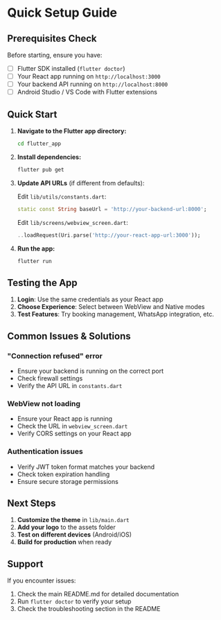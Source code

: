 # Quick Setup Guide

## Prerequisites Check

Before starting, ensure you have:

- [ ] Flutter SDK installed (`flutter doctor`)
- [ ] Your React app running on `http://localhost:3000`
- [ ] Your backend API running on `http://localhost:8000`
- [ ] Android Studio / VS Code with Flutter extensions

## Quick Start

1. **Navigate to the Flutter app directory:**
   ```bash
   cd flutter_app
   ```

2. **Install dependencies:**
   ```bash
   flutter pub get
   ```

3. **Update API URLs** (if different from defaults):
   
   Edit `lib/utils/constants.dart`:
   ```dart
   static const String baseUrl = 'http://your-backend-url:8000';
   ```
   
   Edit `lib/screens/webview_screen.dart`:
   ```dart
   ..loadRequest(Uri.parse('http://your-react-app-url:3000'));
   ```

4. **Run the app:**
   ```bash
   flutter run
   ```

## Testing the App

1. **Login**: Use the same credentials as your React app
2. **Choose Experience**: Select between WebView and Native modes
3. **Test Features**: Try booking management, WhatsApp integration, etc.

## Common Issues & Solutions

### "Connection refused" error
- Ensure your backend is running on the correct port
- Check firewall settings
- Verify the API URL in `constants.dart`

### WebView not loading
- Ensure your React app is running
- Check the URL in `webview_screen.dart`
- Verify CORS settings on your React app

### Authentication issues
- Verify JWT token format matches your backend
- Check token expiration handling
- Ensure secure storage permissions

## Next Steps

1. **Customize the theme** in `lib/main.dart`
2. **Add your logo** to the assets folder
3. **Test on different devices** (Android/iOS)
4. **Build for production** when ready

## Support

If you encounter issues:
1. Check the main README.md for detailed documentation
2. Run `flutter doctor` to verify your setup
3. Check the troubleshooting section in the README 
